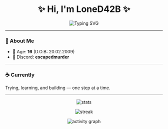 <h1 align="center">✨ Hi, I'm LoneD42B ✨</h1>

<p align="center">
  <img src="https://readme-typing-svg.demolab.com?font=Fira+Code&pause=1000&color=6A5ACD&center=true&vCenter=true&width=435&lines=Student+%7C+Learner+%7C+Dreamer;Exploring+tech+%26+life+🌱" alt="Typing SVG" />
</p>

---

### 🌿 About Me
- 🎂 Age: **16** (D.O.B: 20.02.2009)  
- 💬 Discord: **escapedmurder**

---

### ☕ Currently
Trying, learning, and building — one step at a time.

---

<p align="center">
  <img src="https://github-readme-stats.vercel.app/api?username=LoneD42B&show_icons=true&theme=calm&hide_border=true&title_color=6A5ACD&icon_color=9370DB" alt="stats" />
</p>

<p align="center">
  <img src="https://github-readme-streak-stats.herokuapp.com/?user=LoneD42B&theme=calm&hide_border=true&ring=6A5ACD&fire=9370DB&currStreakLabel=6A5ACD" alt="streak" />
</p>

<p align="center">
  <img src="https://github-readme-activity-graph.vercel.app/graph?username=LoneD42B&bg_color=ffffff&color=6A5ACD&line=9370DB&point=6A5ACD&area=true&hide_border=true" alt="activity graph" />
</p>
